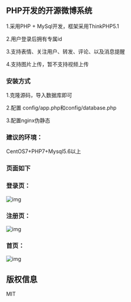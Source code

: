 ## **PHP开发的开源微博系统**

1.采用PHP + MySql开发，框架采用ThinkPHP5.1

2.用户登录后拥有专属id

3.支持表情、关注用户、转发、评论、以及消息提醒

4.支持图片上传，暂不支持视频上传

### **安装方式**

1.克隆源码，导入数据库即可

2.配置 config/app.php和config/database.php

3.配置nginx伪静态

### **建议的环境：**

CentOS7+PHP7+Mysql5.6以上

### **页面如下**

### 登录页：

![img](https://oscimg.oschina.net/oscnet/up-b63d0ee26da0c7632e46ab7a2ade9b02840.png)

### 注册页：

![img](https://oscimg.oschina.net/oscnet/up-d2ca48baedd8bddaaca645d1cc4667d119a.png)

### 首页：

 ![img](https://oscimg.oschina.net/oscnet/up-1433f57267bfb7c8a89ea02de9ff71d9a3a.png)


## 版权信息

MIT